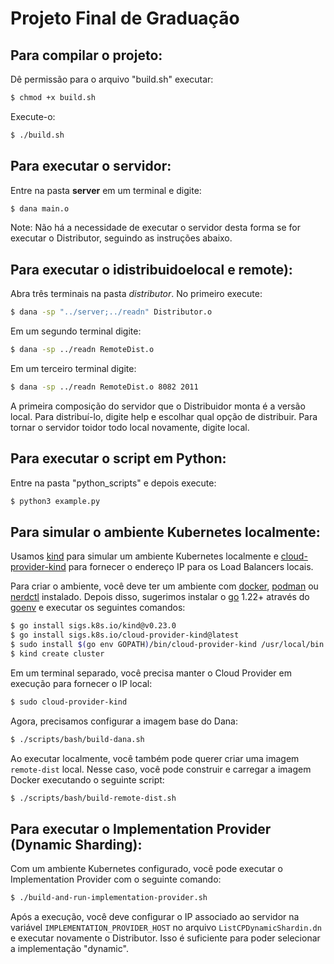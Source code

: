 # Projeto Final de Graduação

## Para compilar o projeto:

Dê permissão para o arquivo "build.sh" executar:
```sh
$ chmod +x build.sh
```

Execute-o:
```sh
$ ./build.sh
```

## Para executar o servidor:

Entre na pasta __server__ em um terminal e digite:
```sh
$ dana main.o
```

Note: Não há a necessidade de executar o servidor desta forma se for executar o Distributor, seguindo as instruções abaixo.

## Para executar o idistribuidoelocal e remote):

Abra três terminais na pasta _distributor_. No primeiro execute:
```sh
$ dana -sp "../server;../readn" Distributor.o
```

Em um segundo terminal digite:
```sh
$ dana -sp ../readn RemoteDist.o
```

Em um terceiro terminal digite:
```sh
$ dana -sp ../readn RemoteDist.o 8082 2011
```

A primeira composição do servidor que o Distribuidor monta é a versão local. Para distribuí-lo, digite help e escolhar qual opção de distribuir. Para tornar o servidor toidor todo local novamente, digite local.

## Para executar o script em Python:

Entre na pasta "python_scripts" e depois execute:
```sh
$ python3 example.py
```

## Para simular o ambiente Kubernetes localmente:

Usamos [kind](https://kind.sigs.k8s.io/) para simular um ambiente Kubernetes localmente e [cloud-provider-kind](https://github.com/kubernetes-sigs/cloud-provider-kind) para fornecer o endereço IP para os Load Balancers locais.

Para criar o ambiente, você deve ter um ambiente com [docker](https://www.docker.com/), [podman](https://podman.io/) ou [nerdctl](https://github.com/containerd/nerdctl) instalado. Depois disso, sugerimos instalar o [go](https://go.dev) 1.22+ através do [goenv](https://github.com/go-nv/goenv) e executar os seguintes comandos:
```sh
$ go install sigs.k8s.io/kind@v0.23.0
$ go install sigs.k8s.io/cloud-provider-kind@latest
$ sudo install $(go env GOPATH)/bin/cloud-provider-kind /usr/local/bin
$ kind create cluster
```

Em um terminal separado, você precisa manter o Cloud Provider em execução para fornecer o IP local:
```sh
$ sudo cloud-provider-kind
```

Agora, precisamos configurar a imagem base do Dana:
```sh
$ ./scripts/bash/build-dana.sh
```

Ao executar localmente, você também pode querer criar uma imagem `remote-dist` local. Nesse caso, você pode construir e carregar a imagem Docker executando o seguinte script:
```sh
$ ./scripts/bash/build-remote-dist.sh
```

## Para executar o Implementation Provider (Dynamic Sharding):
Com um ambiente Kubernetes configurado, você pode executar o Implementation Provider com o seguinte comando:
```sh
$ ./build-and-run-implementation-provider.sh
```

Após a execução, você deve configurar o IP associado ao servidor na variável `IMPLEMENTATION_PROVIDER_HOST` no arquivo `ListCPDynamicShardin.dn` e executar novamente o Distributor. Isso é suficiente para poder selecionar a implementação "dynamic".